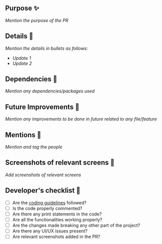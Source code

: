 ## Purpose ✨

_Mention the purpose of the PR_

## Details 📝

_Mention the details in bullets as follows:_

- _Update 1_
- _Update 2_

## Dependencies 🔗

_Mention any dependencies/packages used_

## Future Improvements 🔭

_Mention any improvements to be done in future related to any file/feature_

## Mentions 👀

_Mention and tag the people_

## Screenshots of relevant screens 📸

_Add screenshots of relevant screens_

## Developer's checklist 📃
- [ ] Are the [coding guidelines](https://google.github.io/styleguide/jsguide.html) followed?
- [ ] Is the code properly commented?
- [ ] Are there any print statements in the code?
- [ ] Are all the functionalities working properly?
- [ ] Are the changes made breaking any other part of the project?
- [ ] Are there any UI/UX issues present?
- [ ] Are relevant screenshots added in the PR?
